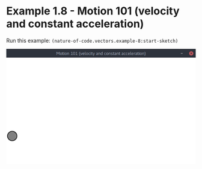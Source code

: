 # Example 1.8 - Motion 101 (velocity and constant acceleration)

Run this example: `(nature-of-code.vectors.example-8:start-sketch)`

![Example 1.8 - Motion 101 (velocity and constant acceleration)](screenshots/Example%201.8%20-%20Motion%20101%20%28velocity%20and%20constant%20acceleration%29.gif)